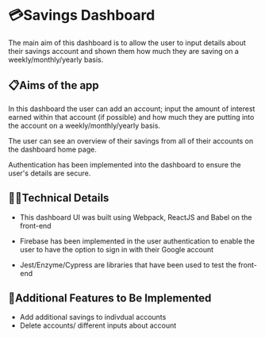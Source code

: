 # 💳Savings Dashboard 
The main aim of this dashboard is to allow the user to input details about their savings account and shown them how much they are saving on a weekly/monthly/yearly basis. 

## 📋Aims of the app 

In this dashboard the user can add an account; input the amount of interest earned within that account (if possible) and how much they are putting into the account on a weekly/monthly/yearly basis. 

The user can see an overview of their savings from all of their accounts on the dashboard home page. 

Authentication has been implemented into the dashboard to ensure the user's details are secure. 

## 👩‍💻Technical Details 
* This dashboard UI was built using Webpack, ReactJS and Babel on the front-end

* Firebase has been implemented in the user authentication to enable the user to have the option to sign in with their Google account

* Jest/Enzyme/Cypress are libraries that have been used to test the front-end

## 💭Additional Features to Be Implemented 
* Add additional savings to indivdual accounts 
* Delete accounts/ different inputs about account 


